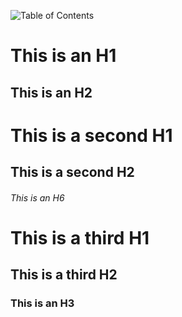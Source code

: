 ﻿![Table of Contents](ToC)

This is an H1
=============

This is an H2
-------------

# This is a second H1

## This is a second H2

###### This is an H6

# This is a third H1

## This is a third H2

### This is an H3

